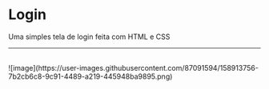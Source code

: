 # Login

 Uma simples tela de login feita com HTML e CSS
 <hr>
 <br>
![image](https://user-images.githubusercontent.com/87091594/158913756-7b2cb6c8-9c91-4489-a219-445948ba9895.png)
